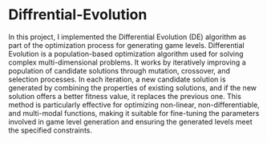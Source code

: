 # Diffrential-Evolution
In this project, I implemented the Differential Evolution (DE) algorithm as part of the optimization process for generating game levels. Differential Evolution is a population-based optimization algorithm used for solving complex multi-dimensional problems. It works by iteratively improving a population of candidate solutions through mutation, crossover, and selection processes. In each iteration, a new candidate solution is generated by combining the properties of existing solutions, and if the new solution offers a better fitness value, it replaces the previous one. This method is particularly effective for optimizing non-linear, non-differentiable, and multi-modal functions, making it suitable for fine-tuning the parameters involved in game level generation and ensuring the generated levels meet the specified constraints.
